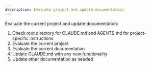 ```yaml
---
description: Evaluate project and update documentation
---
```


Evaluate the current project and update documentation:

1. Check root directory for CLAUDE.md and AGENTS.md for project-specific instructions
2. Evaluate the current project
3. Evaluate the current documentation
4. Update CLAUDE.md with any new functionality
5. Update other documentation as needed
